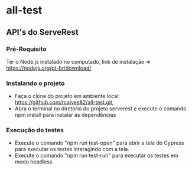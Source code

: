 # all-test

## API's do ServeRest

### Pré-Requisito 
Ter o Node.js instalado no computado, link de instalação => https://nodejs.org/pt-br/download/


### Instalando o projeto
- Faça o clone do projeto em ambiente local: https://github.com/rcalves82/all-test.git,
- Abra o terminal no diretorio do projeto serverest e execute o comando npm install para instalar as dependências

### Execução do testes
- Execute o comando "npm run test-open" para abrir a tela do Cypress para executar os testes interagindo com a tela.
- Execute o comando "npm run test-run" para executar os testes em modo headless.